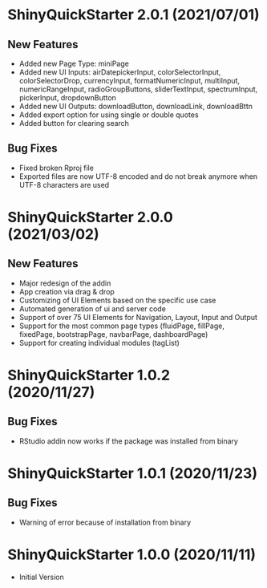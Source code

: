 # ShinyQuickStarter 2.0.1 (2021/07/01)

## New Features
* Added new Page Type: miniPage
* Added new UI Inputs: airDatepickerInput, colorSelectorInput, colorSelectorDrop, currencyInput, formatNumericInput, multiInput, numericRangeInput, radioGroupButtons, sliderTextInput, spectrumInput, pickerInput, dropdownButton
* Added new UI Outputs: downloadButton, downloadLink, downloadBttn
* Added export option for using single or double quotes
* Added button for clearing search

## Bug Fixes
* Fixed broken Rproj file
* Exported files are now UTF-8 encoded and do not break anymore when UTF-8 characters are used


# ShinyQuickStarter 2.0.0 (2021/03/02)

## New Features
* Major redesign of the addin
* App creation via drag & drop
* Customizing of UI Elements based on the specific use case
* Automated generation of ui and server code
* Support of over 75 UI Elements for Navigation, Layout, Input and Output
* Support for the most common page types (fluidPage, fillPage, fixedPage, bootstrapPage, navbarPage, dashboardPage)
* Support for creating individual modules (tagList)


# ShinyQuickStarter 1.0.2 (2020/11/27)

## Bug Fixes
* RStudio addin now works if the package was installed from binary


# ShinyQuickStarter 1.0.1 (2020/11/23)

## Bug Fixes
* Warning of error because of installation from binary


# ShinyQuickStarter 1.0.0 (2020/11/11)

* Initial Version

